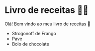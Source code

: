 # Livro de receitas :man_cook:

Olá! Bem vindo ao meu livro de receitas :wave:

- Strogonoff  de Frango
- Pave
- Bolo de chocolate